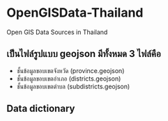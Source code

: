 # OpenGISData-Thailand
Open GIS Data Sources in Thailand

## เป็นไฟล์รูปแบบ geojson มีทั้งหมด 3 ไฟล์คือ
- ชั้นข้อมูลขอบเขตจังหวัด (province.geojson)
- ชั้นข้อมูลขอบเขตอำเภอ (districts.geojson)
- ชั้นข้อมูลขอบเขตตำบล (subdistricts.geojson)

## Data dictionary

